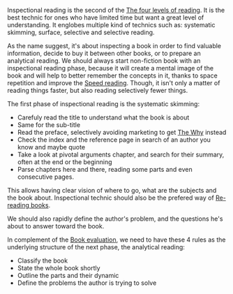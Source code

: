 Inspectional reading is the second of the [The four levels of reading](The%20four%20levels%20of%20reading.md). It is the best technic for ones who have limited time but want a great level of understanding. It englobes multiple kind of technics such as: systematic skimming, surface, selective and selective reading.

As the name suggest, it's about inspecting a book in order to find valuable information, decide to buy it between other books, or to prepare an analytical reading. We should always start non-fiction book with an inspectional reading phase, because it will create a mental image of the book and will help to better remember the concepts in it, thanks to space repetition and improve the [Speed reading](Speed%20reading.md). Though, it isn't only a matter of reading things faster, but also reading selectively fewer things. 

The first phase of inspectional reading is the systematic skimming: 
- Carefuly read the title to understand what the book is about
- Same for the sub-title
- Read the preface, selectively avoiding marketing to get [The Why](The%20Why.md) instead
- Check the index and the reference page in search of an author you know and maybe quote
- Take a look at pivotal arguments chapter, and search for their summary, often at the end or the beginning
- Parse chapters here and there, reading some parts and even consecutive pages. 

This allows having clear vision of where to go, what are the subjects and the book about. Inspectional technic should also be the prefered way of [Re-reading books](Re-reading%20books.md). 

We should also rapidly define the author's problem, and the questions he's about to answer toward the book. 

In complement of the [Book evaluation](Evaluate%20a%20book.md), we need to have these 4 rules as the underlying structure of the next phase, the analytical reading: 
- Classify the book
- State the whole book shortly
- Outline the parts and their dynamic
- Define the problems the author is trying to solve

